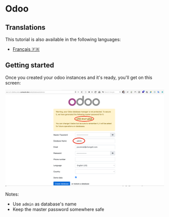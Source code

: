# Odoo

## Translations

This tutorial is also available in the following languages:
* [Français 🇫🇷](../translations/fr/tutorials/odoo.md)

## Getting started

Once you created your odoo instances and it's ready, you'll get on this screen:

![odoo_init](../img/odoo_init.png)

Notes:
* Use `admin` as database's name
* Keep the master password somewhere safe
